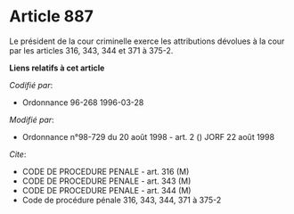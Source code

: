 # Article 887

Le président de la cour criminelle exerce les attributions dévolues à la cour par les articles 316, 343, 344 et 371 à 375-2.

**Liens relatifs à cet article**

_Codifié par_:

  - Ordonnance 96-268 1996-03-28

_Modifié par_:

  - Ordonnance n°98-729 du 20 août 1998 - art. 2 () JORF 22 août 1998

_Cite_:

  - CODE DE PROCEDURE PENALE - art. 316 (M)
  - CODE DE PROCEDURE PENALE - art. 343 (M)
  - CODE DE PROCEDURE PENALE - art. 344 (M)
  - Code de procédure pénale 316, 343, 344, 371 à 375-2
